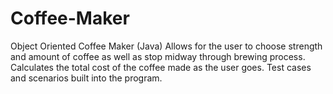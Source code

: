 # Coffee-Maker
Object Oriented Coffee Maker (Java)
  Allows for the user to choose strength and amount of coffee as well as stop midway through brewing process. Calculates the total cost of the coffee made as the user goes. Test cases and scenarios built into the program.
